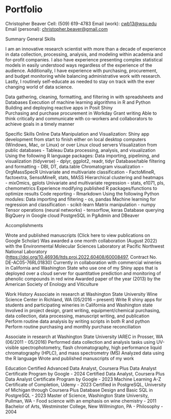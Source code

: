 # Portfolio
Christopher Beaver 
Cell: (509) 619-4783 
Email (work): cwb13@wsu.edu 
Email (personal): christopher.beaver@gmail.com 



Summary
General Skills

I am  an innovative research scientist with more than a decade of experience in data collection, processing, analysis, and modeling within academia and for-profit companies.  I also have experience presenting complex statistical models in easily understood ways regardless of the experience of the audience.  Additionally, I have experience with purchasing, procurement, and budget monitoring while balancing administrative work with research.   Lastly, I routinely self-educate as needed to stay on track with the ever changing world of data science.


Data gathering, cleaning, formatting, and filtering in with spreadsheets and Databases
Execution of machine learning algorithms in R and Python
Building and deploying reactive apps in  Posit Shiny                                                                                              
Purchasing and purchase procurement in Workday
Grant writing
Able to think critically and communicate with co-workers and collaborators to achieve goals in a timely manner






Specific Skills
Online Data Manipulation and Visualization:
Shiny app development from start to finish either on local desktop computers (Windows, Mac, or Linux) or over Linux cloud servers
Visualization from public databases - Tableau
Data processing, analysis, and visualization
Using the following R language packages:
Data importing, pipelining, and visualization (tidyverse) - dplyr, ggplot2, readr, tidyr
Database/table filtering and formatting  - DBI, DT, data.table
Chromatogram visualization - OrgMassSpecR
Univariate and multivariate classification - FactoMineR, factoextra, SensoMineR, stats, MASS
Hierarchical clustering and heatmaps - mixOmics, gplots
Univariate and multivariate regression - stats, e1071, pls, chemometrics
Experience modifying published R packages/functions to optimize results
Code reporting - Rmarkdown 
Using the following Python modules:
Data importing and filtering - os, pandas
Machine learning for regression and classification - scikit-learn
Matrix manipulation - numpy
Tensor operations (neural networks) - tensorflow, keras
Database querying 
BigQuery in Google cloud
PostgreSQL in PgAdmin and DBeaver





Accomplishments

Wrote and published manuscripts (Click here to view publications on Google Scholar)
Was awarded a one month collaboration (August 2022) with the Environmental Molecular Sciences Laboratory at Pacific Northwest National Laboratory (https://doi.org/10.46936/ltds.proj.2022.60408/60008497, Contract No. DE-AC05-76RL01830) 
Currently in collaboration with  commercial wineries in California and Washington State who use one of my Shiny apps that is deployed over a cloud server for quantitative prediction and monitoring of phenolic compounds in red wine
Awarded paper of the year (2013) by the American Society of Enology and Viticulture 





Work History
Associate in research at Washington State University Wine Science Center in Richland, WA (05/2016 – present)
Write R shiny apps for students and participating wineries in California and Washington state
 Involved in project design, grant writing, equipment/chemical purchasing, data collection, data processing, manuscript writing, and publication
Perform routine data analysis by writing scripts in both R and python 
Perform routine purchasing and monthly purchase reconciliation 

Associate in research at Washington State University IAREC in Prosser, WA (06/2011 - 05/2016)
Performed data collection and analysis tasks using UV-visible spectrophotometry, flash chromatography, high performance liquid chromatography (HPLC), and mass spectrometry (MS)
Analyzed data using the R language
Wrote and published manuscripts of my work





Education
Certified Advanced Data Analyst, Coursera Plus Data Analyst Certificate Program by Google - 2024
Certified Data Analyst, Coursera Plus Data Analyst Certificate Program by Google - 2023
Machine Learning A-Z Certificate of Completion, Udemy - 2023
Certified in PostgreSQL, University of Michigan through Coursera Plus Database Design and Basic SQL in PostgreSQL - 2023
Master of Science, Washington State University, Pullman, WA - Food science with an emphasis on wine chemistry - 2011
Bachelor of Arts, Westminster College, New Willmington, PA - Philosophy - 2004








